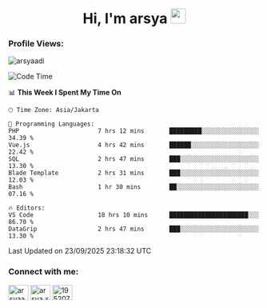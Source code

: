 <h1 align="center">Hi, I'm arsya 
  <img src="https://media.giphy.com/media/hvRJCLFzcasrR4ia7z/giphy.gif" width="30px"/>
</h1>

<p align="left"> <h3>Profile Views:</h3> <img src="https://komarev.com/ghpvc/?username=arsyaadi&label=Profile%20views&color=0e75b6&style=flat" alt="arsyaadi" /> </p>

<!--START_SECTION:waka-->
![Code Time](http://img.shields.io/badge/Code%20Time-4%2C502%20hrs%2042%20mins-blue)

📊 **This Week I Spent My Time On** 

```text
🕑︎ Time Zone: Asia/Jakarta

💬 Programming Languages: 
PHP                      7 hrs 12 mins       █████████░░░░░░░░░░░░░░░░   34.39 % 
Vue.js                   4 hrs 42 mins       ██████░░░░░░░░░░░░░░░░░░░   22.42 % 
SQL                      2 hrs 47 mins       ███░░░░░░░░░░░░░░░░░░░░░░   13.30 % 
Blade Template           2 hrs 31 mins       ███░░░░░░░░░░░░░░░░░░░░░░   12.03 % 
Bash                     1 hr 30 mins        ██░░░░░░░░░░░░░░░░░░░░░░░   07.16 % 

🔥 Editors: 
VS Code                  18 hrs 10 mins      ██████████████████████░░░   86.70 % 
DataGrip                 2 hrs 47 mins       ███░░░░░░░░░░░░░░░░░░░░░░   13.30 % 
```


 Last Updated on 23/09/2025 23:18:32 UTC
<!--END_SECTION:waka-->

<!-- - 📫 How to reach me **itsme@arsyaadi.software** -->


<h3 align="left">Connect with me:</h3>
<p align="left">
<a href="https://linkedin.com/in/arsyaadi" target="blank"><img align="center" src="https://raw.githubusercontent.com/rahuldkjain/github-profile-readme-generator/master/src/images/icons/Social/linked-in-alt.svg" alt="arsyaadi" height="30" width="40" /></a>
<a href="https://fb.com/arsya.xkz" target="blank"><img align="center" src="https://raw.githubusercontent.com/rahuldkjain/github-profile-readme-generator/master/src/images/icons/Social/facebook.svg" alt="arsya.xkz" height="30" width="40" /></a>
<a href="https://stackoverflow.com/users/19520749" target="blank"><img align="center" src="https://raw.githubusercontent.com/rahuldkjain/github-profile-readme-generator/master/src/images/icons/Social/stack-overflow.svg" alt="19520749" height="30" width="40" /></a>
</p>
